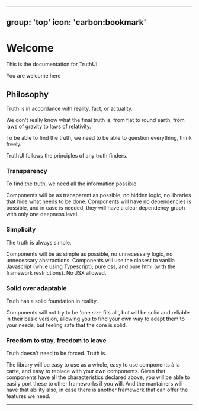 
---
group: 'top'
icon: 'carbon:bookmark'
---

# Welcome

This is the documentation for TruthUI

You are welcome here

## Philosophy

Truth is in accordance with reality, fact, or actuality.

We don't really know what the final truth is, from flat to round earth, from laws of gravity to laws of relativity.

To be able to find the truth, we need to be able to question everything, think freely.

TruthUI follows the principles of any truth finders.

### Transparency

To find the truth, we need all the information possible.

Components will be as transparent as possible, no hidden logic, no libraries that hide what needs to be done.
Components will have no dependencies is possible, and in case is needed, they will have a clear dependency graph with only one deepness level.

### Simplicity

The truth is always simple.

Components will be as simple as possible, no unnecessary logic, no unnecessary abstractions.
Components will use the closest to vanilla Javascript (while using Typescript), pure css, and pure html (with the framework restrictions). No JSX allowed.

### Solid over adaptable

Truth has a solid foundation in reality.

Components will not try to be 'one size fits all', but will be
solid and reliable in their basic version, allowing you to find
your own way to adapt them to your needs, but feeling safe that
the core is solid.

### Freedom to stay, freedom to leave

Truth doesn't need to be forced. Truth is.

The library will be easy to use as a whole, easy to use components à la carte, and easy to replace with your own components.
Given that components have all the characteristics declared above, you will be able to easily port these to other frameworks if you will.
And the mantainers will have that ability also, in case there is another framework that can offer the features we need.


---

